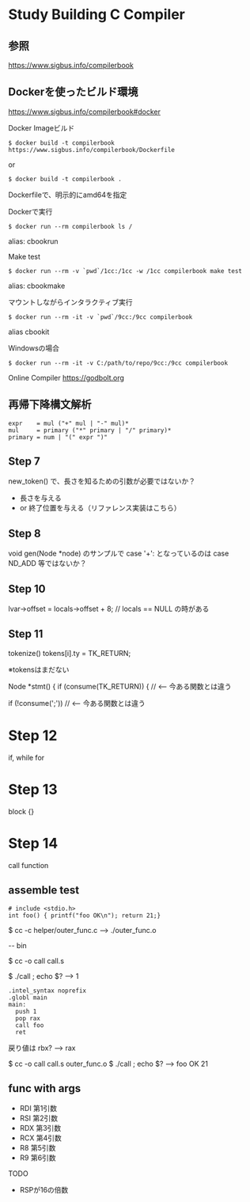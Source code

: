 # Study Building C Compiler

## 参照
https://www.sigbus.info/compilerbook

## Dockerを使ったビルド環境

https://www.sigbus.info/compilerbook#docker

Docker Imageビルド

```
$ docker build -t compilerbook https://www.sigbus.info/compilerbook/Dockerfile
```

or 

```
$ docker build -t compilerbook .
```

Dockerfileで、明示的にamd64を指定



Dockerで実行

```
$ docker run --rm compilerbook ls /
```

alias: cbookrun

Make test

```
$ docker run --rm -v `pwd`/1cc:/1cc -w /1cc compilerbook make test
```
alias: cbookmake

マウントしながらインタラクティブ実行

```
$ docker run --rm -it -v `pwd`/9cc:/9cc compilerbook
```

alias cbookit


Windowsの場合

```
$ docker run --rm -it -v C:/path/to/repo/9cc:/9cc compilerbook
```



Online Compiler
https://godbolt.org


## 再帰下降構文解析

```
expr    = mul ("+" mul | "-" mul)*
mul     = primary ("*" primary | "/" primary)*
primary = num | "(" expr ")"
```

## Step 7

new_token() で、長さを知るための引数が必要ではないか？
- 長さを与える
- or 終了位置を与える（リファレンス実装はこちら）

## Step 8

void gen(Node *node)  のサンプルで case '+': となっているのは case ND_ADD 等ではないか？

## Step 10

lvar->offset = locals->offset + 8; // locals == NULL の時がある

## Step 11

tokenize() tokens[i].ty = TK_RETURN;

※tokensはまだない

Node *stmt() {
  if (consume(TK_RETURN)) { // <-- 今ある関数とは違う

if (!consume(';'))  // <-- 今ある関数とは違う

# Step 12
if, while for

# Step 13
block {}

# Step 14
call function

## assemble test

```
# include <stdio.h>
int foo() { printf("foo OK\n"); return 21;}
```

$ cc -c helper/outer_func.c 
  --> ./outer_func.o

-- bin

$ cc -o call call.s

$ ./call ; echo $?
--> 1

```
.intel_syntax noprefix
.globl main
main:
  push 1
  pop rax
  call foo
  ret
```

戻り値は rbx? --> rax





$ cc -o call call.s outer_func.o 
$ ./call ; echo $?
-->
foo OK
21

## func with args

- RDI	第1引数
- RSI	第2引数
- RDX	第3引数
- RCX	第4引数
- R8	第5引数
- R9	第6引数

TODO
- RSPが16の倍数









